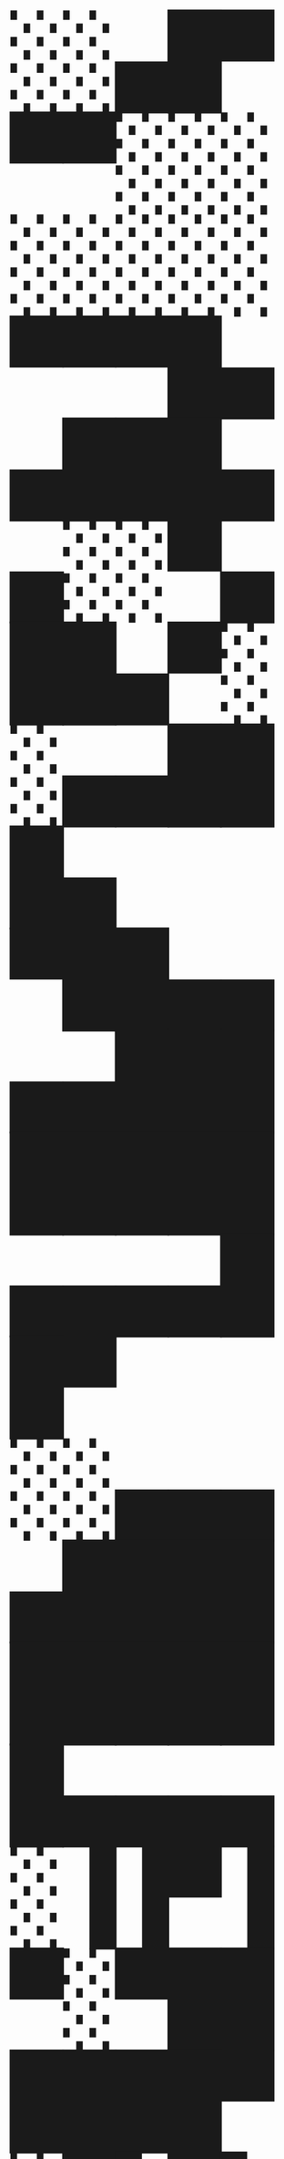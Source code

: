 <code style="font-size:16vw">
░░▄█▀▀▀░░░░░░░░▀▀▀█▄
▄███▄▄░░▀▄██▄▀░░▄▄███▄
▀██▄▄▄▄████████▄▄▄▄██▀
░░▄▄▄▄██████████▄▄▄▄
░▐▐▀▐▀░▀██████▀░▀▌▀▌▌
</code>

<a href="#">
 <img align="right" src="https://github-readme-stats.vercel.app/api/top-langs/?username=adamniem&layout=compact&theme=codeSTACKr">
</a>

